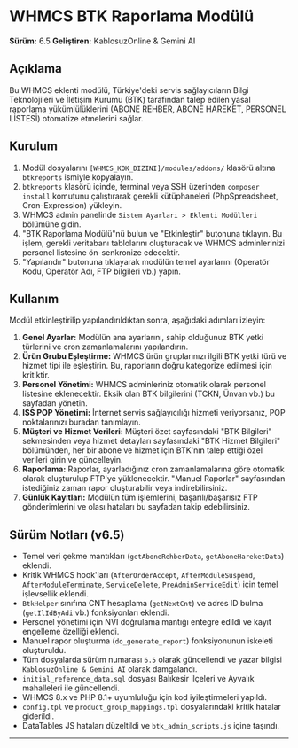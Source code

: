 # WHMCS BTK Raporlama Modülü

**Sürüm:** 6.5
**Geliştiren:** KablosuzOnline & Gemini AI

## Açıklama
Bu WHMCS eklenti modülü, Türkiye'deki servis sağlayıcıların Bilgi Teknolojileri ve İletişim Kurumu (BTK) tarafından talep edilen yasal raporlama yükümlülüklerini (ABONE REHBER, ABONE HAREKET, PERSONEL LİSTESİ) otomatize etmelerini sağlar.

## Kurulum
1. Modül dosyalarını `[WHMCS_KOK_DIZINI]/modules/addons/` klasörü altına `btkreports` ismiyle kopyalayın.
2. `btkreports` klasörü içinde, terminal veya SSH üzerinden `composer install` komutunu çalıştırarak gerekli kütüphaneleri (PhpSpreadsheet, Cron-Expression) yükleyin.
3. WHMCS admin panelinde `Sistem Ayarları > Eklenti Modülleri` bölümüne gidin.
4. "BTK Raporlama Modülü"nü bulun ve "Etkinleştir" butonuna tıklayın. Bu işlem, gerekli veritabanı tablolarını oluşturacak ve WHMCS adminlerinizi personel listesine ön-senkronize edecektir.
5. "Yapılandır" butonuna tıklayarak modülün temel ayarlarını (Operatör Kodu, Operatör Adı, FTP bilgileri vb.) yapın.

## Kullanım
Modül etkinleştirilip yapılandırıldıktan sonra, aşağıdaki adımları izleyin:
1.  **Genel Ayarlar:** Modülün ana ayarlarını, sahip olduğunuz BTK yetki türlerini ve cron zamanlamalarını yapılandırın.
2.  **Ürün Grubu Eşleştirme:** WHMCS ürün gruplarınızı ilgili BTK yetki türü ve hizmet tipi ile eşleştirin. Bu, raporların doğru kategorize edilmesi için kritiktir.
3.  **Personel Yönetimi:** WHMCS adminleriniz otomatik olarak personel listesine eklenecektir. Eksik olan BTK bilgilerini (TCKN, Ünvan vb.) bu sayfadan yönetin.
4.  **ISS POP Yönetimi:** İnternet servis sağlayıcılığı hizmeti veriyorsanız, POP noktalarınızı buradan tanımlayın.
5.  **Müşteri ve Hizmet Verileri:** Müşteri özet sayfasındaki "BTK Bilgileri" sekmesinden veya hizmet detayları sayfasındaki "BTK Hizmet Bilgileri" bölümünden, her bir abone ve hizmet için BTK'nın talep ettiği özel verileri girin ve güncelleyin.
6.  **Raporlama:** Raporlar, ayarladığınız cron zamanlamalarına göre otomatik olarak oluşturulup FTP'ye yüklenecektir. "Manuel Raporlar" sayfasından istediğiniz zaman rapor oluşturabilir veya indirebilirsiniz.
7.  **Günlük Kayıtları:** Modülün tüm işlemlerini, başarılı/başarısız FTP gönderimlerini ve olası hataları bu sayfadan takip edebilirsiniz.

## Sürüm Notları (v6.5)
- Temel veri çekme mantıkları (`getAboneRehberData`, `getAboneHareketData`) eklendi.
- Kritik WHMCS hook'ları (`AfterOrderAccept`, `AfterModuleSuspend`, `AfterModuleTerminate`, `ServiceDelete`, `PreAdminServiceEdit`) için temel işlevsellik eklendi.
- `BtkHelper` sınıfına CNT hesaplama (`getNextCnt`) ve adres ID bulma (`getIlIdByAdi` vb.) fonksiyonları eklendi.
- Personel yönetimi için NVI doğrulama mantığı entegre edildi ve kayıt engelleme özelliği eklendi.
- Manuel rapor oluşturma (`do_generate_report`) fonksiyonunun iskeleti oluşturuldu.
- Tüm dosyalarda sürüm numarası `6.5` olarak güncellendi ve yazar bilgisi `KablosuzOnline & Gemini AI` olarak damgalandı.
- `initial_reference_data.sql` dosyası Balıkesir ilçeleri ve Ayvalık mahalleleri ile güncellendi.
- WHMCS 8.x ve PHP 8.1+ uyumluluğu için kod iyileştirmeleri yapıldı.
- `config.tpl` ve `product_group_mappings.tpl` dosyalarındaki kritik hatalar giderildi.
- DataTables JS hataları düzeltildi ve `btk_admin_scripts.js` içine taşındı.

---